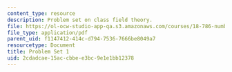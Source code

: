 ```yaml
---
content_type: resource
description: Problem set on class field theory.
file: https://ol-ocw-studio-app-qa.s3.amazonaws.com/courses/18-786-number-theory-ii-class-field-theory-spring-2016/2cdadcae15accbbee3bc9e1e1bb12378_MIT18_786S16_pset1.pdf
file_type: application/pdf
parent_uid: f1147412-414c-d794-7536-7666be8049a7
resourcetype: Document
title: Problem Set 1
uid: 2cdadcae-15ac-cbbe-e3bc-9e1e1bb12378
---
```

